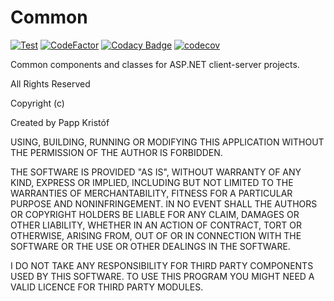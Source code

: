 # Common

[![Test](https://github.com/kristof12345/Common/actions/workflows/test.yml/badge.svg)](https://github.com/kristof12345/Common/actions/workflows/test.yml)
[![CodeFactor](https://www.codefactor.io/repository/github/kristof12345/common/badge)](https://www.codefactor.io/repository/github/kristof12345/common)
[![Codacy Badge](https://app.codacy.com/project/badge/Grade/f3a1b473e1b84f468a701394d368ceb6)](https://www.codacy.com/gh/kristof12345/Common/dashboard?utm_source=github.com&amp;utm_medium=referral&amp;utm_content=kristof12345/Common&amp;utm_campaign=Badge_Grade)
[![codecov](https://codecov.io/gh/kristof12345/Common/branch/master/graph/badge.svg?token=U8NGPP5kcl)](https://codecov.io/gh/kristof12345/Common)

Common components and classes for ASP.NET client-server projects.

All Rights Reserved

Copyright (c) 

Created by Papp Kristóf

USING, BUILDING, RUNNING OR MODIFYING THIS APPLICATION WITHOUT THE PERMISSION OF THE AUTHOR IS FORBIDDEN.

THE SOFTWARE IS PROVIDED "AS IS", WITHOUT WARRANTY OF ANY KIND, EXPRESS OR
IMPLIED, INCLUDING BUT NOT LIMITED TO THE WARRANTIES OF MERCHANTABILITY,
FITNESS FOR A PARTICULAR PURPOSE AND NONINFRINGEMENT. IN NO EVENT SHALL THE
AUTHORS OR COPYRIGHT HOLDERS BE LIABLE FOR ANY CLAIM, DAMAGES OR OTHER
LIABILITY, WHETHER IN AN ACTION OF CONTRACT, TORT OR OTHERWISE, ARISING FROM,
OUT OF OR IN CONNECTION WITH THE SOFTWARE OR THE USE OR OTHER DEALINGS IN
THE SOFTWARE.

I DO NOT TAKE ANY RESPONSIBILITY FOR THIRD PARTY COMPONENTS USED BY THIS SOFTWARE.
TO USE THIS PROGRAM YOU MIGHT NEED A VALID LICENCE FOR THIRD PARTY MODULES.
